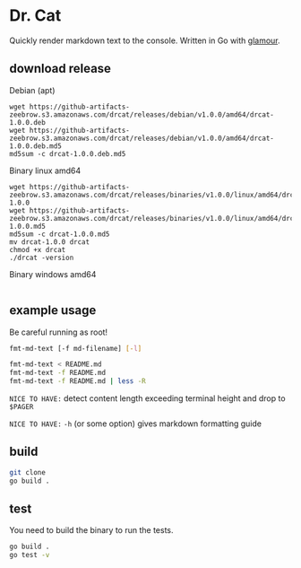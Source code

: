# Dr. Cat

Quickly render markdown text to the console. 
Written in Go with [glamour](https://github.com/charmbracelet/glamour).

## download release

Debian (apt)
```
wget https://github-artifacts-zeebrow.s3.amazonaws.com/drcat/releases/debian/v1.0.0/amd64/drcat-1.0.0.deb
wget https://github-artifacts-zeebrow.s3.amazonaws.com/drcat/releases/debian/v1.0.0/amd64/drcat-1.0.0.deb.md5
md5sum -c drcat-1.0.0.deb.md5
```

Binary linux amd64
```
wget https://github-artifacts-zeebrow.s3.amazonaws.com/drcat/releases/binaries/v1.0.0/linux/amd64/drcat-1.0.0
wget https://github-artifacts-zeebrow.s3.amazonaws.com/drcat/releases/binaries/v1.0.0/linux/amd64/drcat-1.0.0.md5
md5sum -c drcat-1.0.0.md5
mv drcat-1.0.0 drcat
chmod +x drcat
./drcat -version
```

Binary windows amd64
```

```

## example usage

Be careful running as root!

```bash
fmt-md-text [-f md-filename] [-l]
```

```bash
fmt-md-text < README.md
fmt-md-text -f README.md
fmt-md-text -f README.md | less -R
```

`NICE TO HAVE:` detect content length exceeding terminal height and drop to `$PAGER`

`NICE TO HAVE:` `-h` (or some option) gives markdown formatting guide

## build

```bash
git clone
go build .
```

## test

You need to build the binary to run the tests.

```bash
go build .
go test -v
```
